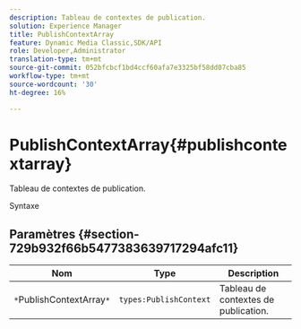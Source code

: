 ```yaml
---
description: Tableau de contextes de publication.
solution: Experience Manager
title: PublishContextArray
feature: Dynamic Media Classic,SDK/API
role: Developer,Administrator
translation-type: tm+mt
source-git-commit: 052bfcbcf1bd4ccf60afa7e3325bf58dd07cba85
workflow-type: tm+mt
source-wordcount: '30'
ht-degree: 16%

---
```



# PublishContextArray{#publishcontextarray}

Tableau de contextes de publication.

Syntaxe

## Paramètres {#section-729b932f66b5477383639717294afc11}

| Nom | Type | Description |
|---|---|---|
| `*`PublishContextArray`*` | `types:PublishContext` | Tableau de contextes de publication. |

